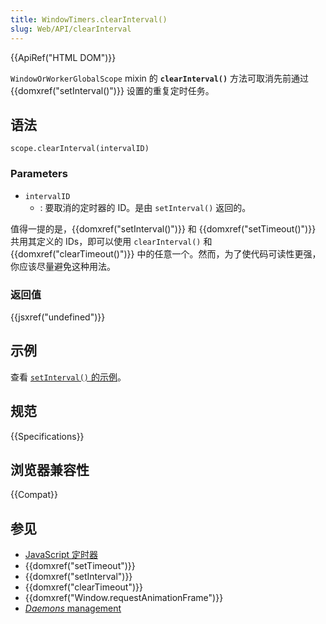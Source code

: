 ```yaml
---
title: WindowTimers.clearInterval()
slug: Web/API/clearInterval
---
```


{{ApiRef("HTML DOM")}}

`WindowOrWorkerGlobalScope` mixin 的 **`clearInterval()`** 方法可取消先前通过 {{domxref("setInterval()")}} 设置的重复定时任务。

## 语法

```plain
scope.clearInterval(intervalID)
```

### Parameters

- `intervalID`
  - : 要取消的定时器的 ID。是由 `setInterval()` 返回的。

值得一提的是，{{domxref("setInterval()")}} 和 {{domxref("setTimeout()")}} 共用其定义的 IDs，即可以使用 `clearInterval()` 和 {{domxref("clearTimeout()")}} 中的任意一个。然而，为了使代码可读性更强，你应该尽量避免这种用法。

### 返回值

{{jsxref("undefined")}}

## 示例

查看 [`setInterval()` 的示例](/zh-CN/docs/DOM/window.setInterval#Example)。

## 规范

{{Specifications}}

## 浏览器兼容性

{{Compat}}

## 参见

- [JavaScript 定时器](/zh-CN/docs/JavaScript/Timers)
- {{domxref("setTimeout")}}
- {{domxref("setInterval")}}
- {{domxref("clearTimeout")}}
- {{domxref("Window.requestAnimationFrame")}}
- [_Daemons_ management](/zh-CN/docs/JavaScript/Timers/Daemons)
